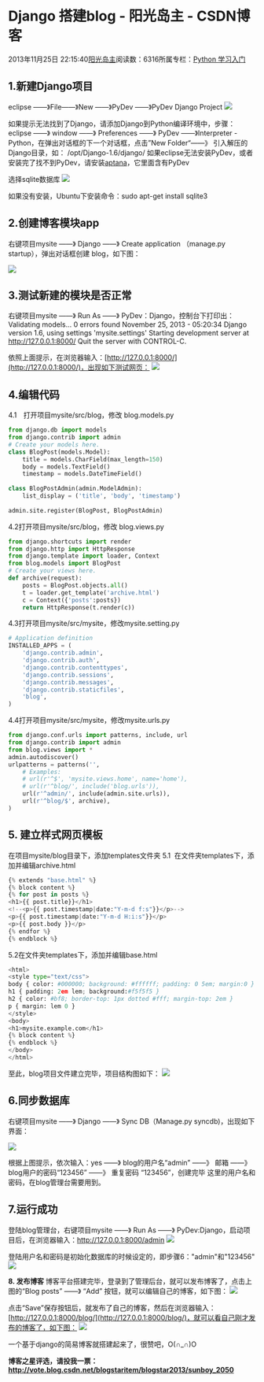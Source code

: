 
# Django 搭建blog - 阳光岛主 - CSDN博客

2013年11月25日 22:15:40[阳光岛主](https://me.csdn.net/sunboy_2050)阅读数：6316所属专栏：[Python 学习入门](https://blog.csdn.net/column/details/python-learning.html)




## 1.新建Django项目

eclipse ——》File——》New ——》PyDev ——》PyDev Django Project
![](https://img-blog.csdn.net/20131125131117546)

如果提示无法找到了Django，请添加Django到Python编译环境中，步骤：
eclipse ——》 window ——》 Preferences ——》 PyDev ——》Interpreter - Python，在弹出对话框的下一个对话框，点击”New Folder“——》 引入解压的Django目录，如： /opt/Django-1.6/django/
如果eclipse无法安装PyDev，或者安装完了找不到PyDev，请安装[aptana](http://www.aptana.com/products/studio3)，它里面含有PyDev

选择sqlite数据库
![](https://img-blog.csdn.net/20131125131248687)

如果没有安装，Ubuntu下安装命令：sudo apt-get install sqlite3

## 2.创建博客模块app
右键项目mysite ——》 Django ——》 Create application （manage.py startup），弹出对话框创建 blog，如下图：

![](https://img-blog.csdn.net/20131125131717625)


## 3.测试新建的模块是否正常
右键项目mysite ——》 Run As ——》 PyDev：Django，控制台下打印出：
Validating models...
0 errors found
November 25, 2013 - 05:20:34
Django version 1.6, using settings 'mysite.settings'
Starting development server at http://127.0.0.1:8000/
Quit the server with CONTROL-C.


依照上面提示，在浏览器输入：[http://127.0.0.1:8000/](http://127.0.0.1:8000/)，出现如下测试网页：
![](https://img-blog.csdn.net/20131125132043828)


## 4.编辑代码
4.1　打开项目mysite/src/blog，修改 blog.models.py

```python
from django.db import models
from django.contrib import admin
# Create your models here.
class BlogPost(models.Model):
    title = models.CharField(max_length=150)
    body = models.TextField()
    timestamp = models.DateTimeField()
    
class BlogPostAdmin(admin.ModelAdmin):
    list_display = ('title', 'body', 'timestamp')
    
admin.site.register(BlogPost, BlogPostAdmin)
```

4.2打开项目mysite/src/blog，修改 blog.views.py

```python
from django.shortcuts import render
from django.http import HttpResponse
from django.template import loader, Context
from blog.models import BlogPost
# Create your views here.
def archive(request):
    posts = BlogPost.objects.all()
    t = loader.get_template('archive.html')
    c = Context({'posts':posts})
    return HttpResponse(t.render(c))
```

4.3打开项目mysite/src/mysite，修改mysite.setting.py

```python
# Application definition
INSTALLED_APPS = (
    'django.contrib.admin',
    'django.contrib.auth',
    'django.contrib.contenttypes',
    'django.contrib.sessions',
    'django.contrib.messages',
    'django.contrib.staticfiles',
    'blog',
)
```

4.4打开项目mysite/src/mysite，修改mysite.urls.py

```python
from django.conf.urls import patterns, include, url
from django.contrib import admin
from blog.views import *
admin.autodiscover()
urlpatterns = patterns('',
    # Examples:
    # url(r'^$', 'mysite.views.home', name='home'),
    # url(r'^blog/', include('blog.urls')),
    url(r'^admin/', include(admin.site.urls)),
    url(r'^blog/$', archive),
)
```

## 5. 建立样式网页模板
在项目mysite/blog目录下，添加templates文件夹
5.1  在文件夹templates下，添加并编辑archive.html

```python
{% extends "base.html" %}
{% block content %}
{% for post in posts %}
<h1>{{ post.title}}</h1>
<!--<p>{{ post.timestamp|date:"Y-m-d f:s"}}</p>-->
<p>{{ post.timestamp|date:"Y-m-d H:i:s"}}</p>
<p>{{ post.body }}</p>
{% endfor %}
{% endblock %}
```

5.2在文件夹templates下，添加并编辑base.html

```python
<html>
<style type="text/css">
body { color: #000000; background: #ffffff; padding: 0 5em; margin:0 }
h1 { padding: 2em lem; background:#f5f5f5 }
h2 { color: #bf8; border-top: 1px dotted #fff; margin-top: 2em }
p { margin: lem 0 }
</style>
<body>
<h1>mysite.example.com</h1>
{% block content %}
{% endblock %}
</body>
</html>
```
至此，blog项目文件建立完毕，项目结构图如下：
![](https://img-blog.csdn.net/20131125134427062)


## 6.同步数据库
右键项目mysite ——》 Django ——》 Sync DB（Manage.py syncdb)，出现如下界面：

![](https://img-blog.csdn.net/20131125132915500)

根据上图提示，依次输入：yes ——》 blog的用户名“admin” ——》 邮箱 ——》 blog用户的密码“123456” ——》 重复密码 “123456”，创建完毕
这里的用户名和密码，在blog管理台需要用到。

## 7.运行成功
登陆blog管理台，右键项目mysite ——》 Run As ——》 PyDev:Django，启动项目后，在浏览器输入：http://127.0.0.1:8000/admin
![](https://img-blog.csdn.net/20131125133437968)

登陆用户名和密码是初始化数据库的时候设定的，即步骤6："admin"和"123456"
![](https://img-blog.csdn.net/20131125133936859)

**8. 发布博客**
博客平台搭建完毕，登录到了管理后台，就可以发布博客了，点击上图的“Blog posts” ——》 “Add” 按钮，就可以编辑自己的博客，如下图：
![](https://img-blog.csdn.net/20131125134910437)

点击“Save”保存按钮后，就发布了自己的博客，然后在浏览器输入：[http://127.0.0.1:8000/blog/](http://127.0.0.1:8000/blog/)，就可以看自己刚才发布的博客了，如下图：
![](https://img-blog.csdn.net/20131125135120109)

一个基于django的简易博客就搭建起来了，很赞吧，O(∩_∩)O


**博客之星评选，请投我一票：**
**http://vote.blog.csdn.net/blogstaritem/blogstar2013/sunboy_2050**


